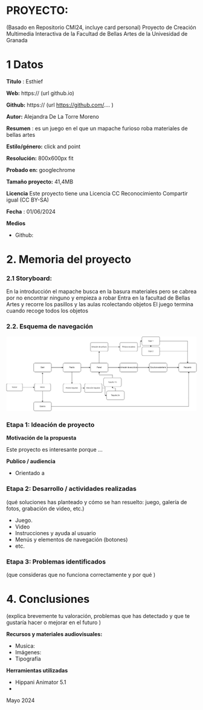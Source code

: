 # PROYECTO: 

(Basado en Repositorio CMI24, incluye card personal)
Proyecto de Creación Multimedia Interactiva de la  Facultad de Bellas Artes de la Univesidad de Granada



# 1 Datos 


**Titulo** : Esthief

**Web:**   https://    (url github.io)

**Github:** https://    (url https://github.com/.... )

**Autor:** Alejandra De La Torre Moreno

**Resumen** : es un juego en el que un mapache furioso roba materiales de bellas artes 

**Estilo/género:**  click and point

**Resolución:** 800x600px fit

**Probado en:**  googlechrome

**Tamaño proyecto:** 41,4MB 

**Licencia** Este proyecto tiene una Licencia CC Reconocimiento Compartir igual (CC BY-SA)

**Fecha** : 01/06/2024

**Medios** 

- Github:

# 2. Memoria del proyecto 

### 2.1 Storyboard: 
En la introducción el mapache busca en la basura materiales pero se cabrea por no encontrar ninguno y empieza a robar 
Entra en la facultad de Bellas Artes y recorre los pasillos y las aulas rcolectando objetos
El juego termina cuando recoge todos los objetos 

### 2.2. Esquema de navegación 


![esquema](https://github.com/aalee2/aalee2.github.io/blob/main/esquema.drawio.png)

### Etapa 1: Ideación de proyecto

**Motivación de la propuesta** 

Este  proyecto es interesante porque ... 


**Publico / audiencia**

- Orientado a 


### Etapa 2: Desarrollo / actividades realizadas

(qué soluciones has planteado y cómo se han resuelto: juego, galería de fotos, grabación de video, etc.)

- Juego. 
- Video 
- Instrucciones y ayuda al usuario 
- Menús y elementos de navegación (botones)
- etc.



### Etapa 3: Problemas identificados

(que consideras que no  funciona correctamente y por qué )



# 4. Conclusiones 

(explica brevemente tu valoración, problemas que has detectado y que te gustaría hacer o mejorar en el futuro )


**Recursos y materiales audiovisuales:**

* Musica:  
* Imágenes:  
* Tipografía

**Herramientas utilizadas**

- Hippani Animator 5.1
- 

Mayo 2024
